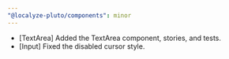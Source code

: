 ```yaml
---
"@localyze-pluto/components": minor
---
```


- [TextArea] Added the TextArea component, stories, and tests.
- [Input] Fixed the disabled cursor style.

